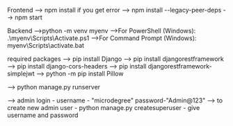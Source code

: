 Frontend 
--> npm install 
if you get error --> npm install --legacy-peer-deps
--> npm start

	
Backend
-->python -m venv myenv
-->For PowerShell (Windows):
		.\myenv\Scripts\Activate.ps1
-->For Command Prompt (Windows):
		myenv\Scripts\activate.bat

required packages
--> pip install Django
--> pip install djangorestframework
--> pip install django-cors-headers
--> pip install djangorestframework-simplejwt
--> python -m pip install Pillow

--> python manage.py runserver

--> admin login - username - "microdegree" password-"Admin@123"
--> to create new admin user - python manage.py createsuperuser - give username and password